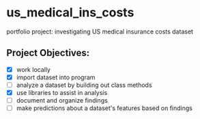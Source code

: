# us_medical_ins_costs
portfolio project: investigating US medical insurance costs dataset 

## Project Objectives:
- [x] work locally 
- [x] import dataset into program
- [ ] analyze a dataset by building out class methods
- [x] use libraries to assist in analysis
- [ ] document and organize findings
- [ ] make predictions about a dataset's features based on findings
